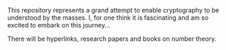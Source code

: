 This repository represents a grand attempt to enable cryptography to be understood by the masses. 
I, for one think it is fascinating and am so excited to embark on this journey...

There will be hyperlinks, research papers and books on number theory.

